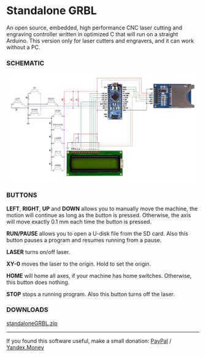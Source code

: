 # Standalone GRBL
An open source, embedded, high performance CNC laser cutting and engraving controller written in optimized C that will run on a straight Arduino. This version only for laser cutters and engravers, and it can work without a PC.

### SCHEMATIC
![schematic](/uploads/schematic.jpg?raw=true)

### BUTTONS
**LEFT**, **RIGHT**, **UP** and **DOWN** allows you to manually move the machine, the motion will continue as long as the button is pressed. Otherwise, the axis will move exactly 0.1 mm each time the button is pressed.

**RUN/PAUSE** allows you to open a U-disk file from the SD card. Also this button pauses a program and resumes running from a pause.

**LASER** turns on/off laser.

**XY-0** moves the laser to the origin. Hold to set the origin.

**HOME** will home all axes, if your machine has home switches. Otherwise, this button does nothing.

**STOP** stops a running program. Also this button turns off the laser.

### DOWNLOADS
[standaloneGRBL.zip](https://yadi.sk/d/7bHaRurQ3LtvVW)

***
If you found this software useful, make a small donation: [PayPal](https://www.paypal.me/runnybore604) / [Yandex.Money](https://money.yandex.ru/to/410013968246480)
